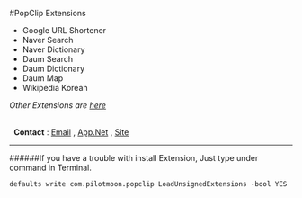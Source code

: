 #PopClip Extensions
<br/>
- Google URL Shortener
-  Naver Search
-  Naver Dictionary
- Daum Search
- Daum Dictionary
- Daum Map
- Wikipedia Korean

  
*Other Extensions are*	[*here*](http://pilotmoon.com/popclip/extensions)

<br/> 
__Contact__ : [Email](deuxdoom@gmail.com "deuxdoom@gmail.com") , [App.Net](http://alpha.app.net/deuxdoom "http://alpha.app.net/deuxdoom") , [Site](http://deuxdoom.net "http://deuxdoom.net")

    
***

######If you have a trouble with install Extension, Just type under command in Terminal.

	defaults write com.pilotmoon.popclip LoadUnsignedExtensions -bool YES




